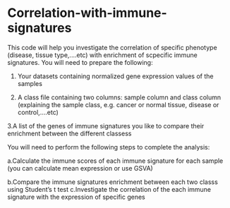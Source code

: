 # Correlation-with-immune-signatures

This code will help you investigate the correlation of specific phenotype (disease, tissue type,....etc) with enrichment of scpecific immune signatures.
You will need to prepare the following:

1. Your datasets containing normalized gene expression values of the samples

2. A class file containing two columns: sample column and class column (explaining the sample class, e.g. cancer or normal tissue, disease or control,....etc)

3.A list of the genes of immune signatures you like to compare their enrichment between the different classess


You will need to perform the following steps to complete the analysis:

a.Calculate the immune scores of each immune signature for each sample (you can calculate mean expression or use GSVA)

b.Compare the immune signatures enrichment between each two classs using Student’s t test
c.Investigate the correlation of the each immune signature with the expression of specific genes
